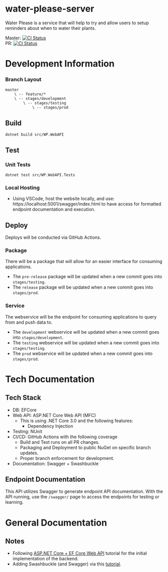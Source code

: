 # water-please-server
Water Please is a service that will help to try and allow users to setup reminders about when to water their plants.

<!-- <p align="center"> -->
<p>
  Master: <a href="https://github.com/tp2124/water-please-server"><img alt="CI Status" src="https://github.com/tp2124/water-please-server/workflows/.NET%20Core/badge.svg?branch=master"></a>
  </br>
  PR: <a href="https://github.com/tp2124/water-please-server"><img alt="CI Status" src="https://github.com/tp2124/water-please-server/workflows/.NET%20Core/badge.svg?event=pull_request"></a>
</p>

# Development Information
### Branch Layout
```
master
    \ -- feature/* 
    \ -- stages/development
        \ -- stages/testing
            \ -- stages/prod
```

## Build
`dotnet build src/WP.WebAPI`

## Test
### Unit Tests
`dotnet test src/WP.WebAPI.Tests`
### Local Hosting
* Using VSCode, host the website locally, and use: https://localhost:5001/swagger/index.html to have access for formatted endpoint documentation and execution.

## Deploy
Deploys will be conducted via GitHub Actions.

### Package
There will be a package that will allow for an easier interface for consuming applications.
* The `pre-release` package will be updated when a new commit goes into `stages/testing`. 
* The `release` package will be updated when a new commit goes into `stages/prod`.

### Service
The webservice will be the endpoint for consuming applications to query from and push data to.
* The `development` webservice will be updated when a new commit goes into `stages/development`.
* The `testing` webservice will be updated when a new commit goes into `stages/testing`.
* The `prod` webservice will be updated when a new commit goes into `stages/prod`.

# Tech Documentation
## Tech Stack
* DB: EFCore
* Web API: ASP.NET Core Web API (MFC)
  * This is using .NET Core 3.0 and the following features:
    * Dependency Injection
* Testing: NUnit
* CI/CD: GitHub Actions with the following coverage
  * Build and Test runs on all PR changes.
  * Packaging and Deployment to public NuGet on specific branch updates.
  * Proper branch enforcement for development.
* Documentation: Swagger + Swashbuckle

## Endpoint Documentation
This API utilizes Swagger to generate endpoint API documentation. With the API running, use the `/swagger/` page to access the endpoints for testing or learning.

# General Documentation
## Notes
* Following [ASP.NET Core + EF Core Web API](https://docs.microsoft.com/en-us/aspnet/core/tutorials/first-web-api?view=aspnetcore-3.1&tabs=visual-studio-code) tutorial for the initial implementation of the backend.
* Adding Swashbuckle (and Swagger) via this [tutorial](https://docs.microsoft.com/en-us/aspnet/core/tutorials/getting-started-with-swashbuckle?view=aspnetcore-3.0&tabs=visual-studio-code).
